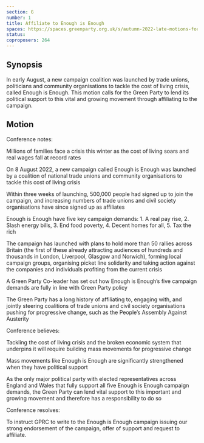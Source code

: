 ```yaml
---
section: G
number: 1
title: Affiliate to Enough is Enough
spaces: https://spaces.greenparty.org.uk/s/autumn-2022-late-motions-forum/?contentId=108431
status: 
coproposers: 264
---
```

## Synopsis
In early August, a new campaign coalition was launched by trade unions, politicians and community organisations to tackle the cost of living crisis, called Enough is Enough. This motion calls for the Green Party to lend its political support to this vital and growing movement through affiliating to the campaign.

## Motion
Conference notes:

Millions of families face a crisis this winter as the cost of living soars and real wages fall at record rates

On 8 August 2022, a new campaign called Enough is Enough was launched by a coalition of national trade unions and community organisations to tackle this cost of living crisis

Within three weeks of launching, 500,000 people had signed up to join the campaign, and increasing numbers of trade unions and civil society organisations have since signed up as affiliates

Enough is Enough have five key campaign demands: 1. A real pay rise, 2. Slash energy bills, 3. End food poverty, 4. Decent homes for all, 5. Tax the rich

The campaign has launched with plans to hold more than 50 rallies across Britain (the first of these already attracting audiences of hundreds and thousands in London, Liverpool, Glasgow and Norwich), forming local campaign groups, organising picket line solidarity and taking action against the companies and individuals profiting from the current crisis

A Green Party Co-leader has set out how Enough is Enough’s five campaign demands are fully in line with Green Party policy

The Green Party has a long history of affiliating to, engaging with, and jointly steering coalitions of trade unions and civil society organisations pushing for progressive change, such as the People’s Assembly Against Austerity

Conference believes:

Tackling the cost of living crisis and the broken economic system that underpins it will require building mass movements for progressive change

Mass movements like Enough is Enough are significantly strengthened when they have political support

As the only major political party with elected representatives across England and Wales that fully support all five Enough is Enough campaign demands, the Green Party can lend vital support to this important and growing movement and therefore has a responsibility to do so

Conference resolves:

To instruct GPRC to write to the Enough is Enough campaign issuing our strong endorsement of the campaign, offer of support and request to affiliate.
